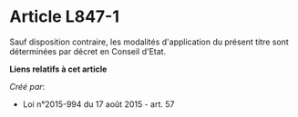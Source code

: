 # Article L847-1

Sauf disposition contraire, les modalités d'application du présent titre sont déterminées par décret en Conseil d'Etat.

**Liens relatifs à cet article**

_Créé par_:

  - Loi n°2015-994 du 17 août 2015 - art. 57

